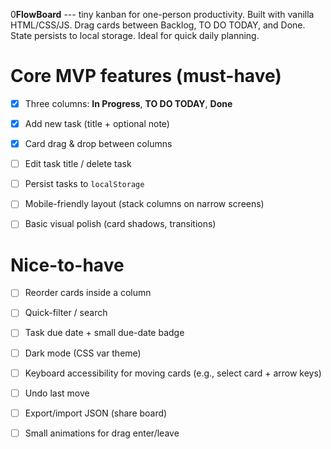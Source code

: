 0**FlowBoard** --- tiny kanban for one-person productivity. Built with vanilla HTML/CSS/JS. Drag cards between Backlog, TO DO TODAY, and Done. State persists to local storage. Ideal for quick daily planning.

Core MVP features (must-have)
=============================

-   [x] Three columns: **In Progress**, **TO DO TODAY**, **Done**

-   [x] Add new task (title + optional note)

-   [x] Card drag & drop between columns

-   [ ] Edit task title / delete task

-   [ ] Persist tasks to `localStorage`

-   [ ] Mobile-friendly layout (stack columns on narrow screens)

-   [ ] Basic visual polish (card shadows, transitions)

Nice-to-have 
=====================================

-   [ ] Reorder cards inside a column

-   [ ] Quick-filter / search

-   [ ] Task due date + small due-date badge

-   [ ] Dark mode (CSS var theme)

-   [ ] Keyboard accessibility for moving cards (e.g., select card + arrow keys)

-   [ ] Undo last move

-   [ ] Export/import JSON (share board)

-   [ ] Small animations for drag enter/leave